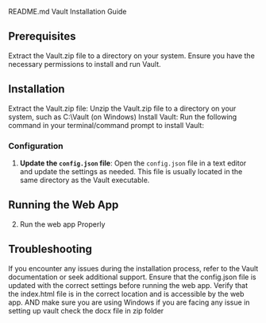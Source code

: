 README.md
Vault Installation Guide
## Prerequisites
Extract the Vault.zip file to a directory on your system.
Ensure you have the necessary permissions to install and run Vault.

## Installation
Extract the Vault.zip file: Unzip the Vault.zip file to a directory on your system, such as C:\Vault (on Windows) 
Install Vault: Run the following command in your terminal/command prompt to install Vault:

### Configuration

1. **Update the `config.json` file**: Open the `config.json` file in a text editor and update the settings as needed. This file is usually located in the same directory as the Vault executable.

## Running the Web App
2. Run the web app Properly 

## Troubleshooting
If you encounter any issues during the installation process, refer to the Vault documentation or seek additional support.
Ensure that the config.json file is updated with the correct settings before running the web app.
Verify that the index.html file is in the correct location and is accessible by the web app.
AND make sure you are using Windows 
if you are facing any issue in setting up vault check the docx file in zip folder
